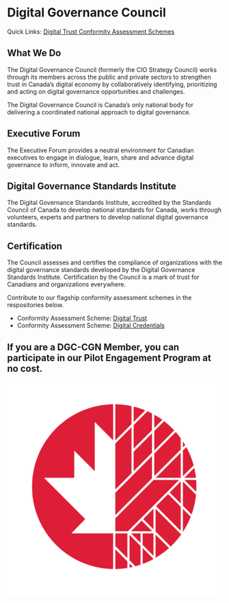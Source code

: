 # Digital Governance Council
Quick Links: [Digital Trust Conformity Assessment Schemes](https://github.com/dgc-cgn/CAS-Digital-Trust)

## What We Do

The Digital Governance Council (formerly the CIO Strategy Council) works through its members across the public and private sectors to strengthen trust in Canada’s digital economy by collaboratively identifying, prioritizing and acting on digital governance opportunities and challenges.  

The Digital Governance Council is Canada’s only national body for delivering a coordinated national approach to digital governance.

## Executive Forum

The  Executive Forum provides a neutral environment for Canadian executives to engage in dialogue, learn, share and advance digital governance to inform, innovate and act. 

## Digital Governance Standards Institute

The Digital Governance Standards Institute, accredited by the Standards Council of Canada to develop national standards for Canada, works through volunteers, experts and partners to develop national digital governance standards.
					
## Certification

The Council assesses and certifies the compliance of organizations with the digital governance standards developed by the Digital Governance Standards Institute. Certification by the Council is a mark of trust for Canadians and organizations everywhere.

Contribute to our flagship conformity assessment schemes in the respositories below.

* Conformity Assessment Scheme: [Digital Trust](https://github.com/dgc-cgn/CAS-Digital-Trust)
* Conformity Assessment Scheme: [Digital Credentials](https://github.com/dgc-cgn/CAS-Digital-Credentials)

If you are a DGC-CGN Member, you can participate in our Pilot Engagement Program at no cost.
---
					
![](./DGC-CGN.png)
